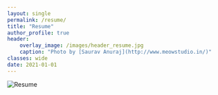 ```yaml
---
layout: single
permalink: /resume/
title: "Resume"
author_profile: true
header:
    overlay_image: /images/header_resume.jpg
    caption: "Photo by [Saurav Anuraj](http://www.meowstudio.in/)"
classes: wide
date: 2021-01-01
---
```



![Resume](https://docs.google.com/gview?url=https://github.com/Vishnu1183/Data-Science-Tutorials/raw/master/Vishnu_Photo_Resume.pdf&embedded=true "Vishnu's Resume")

